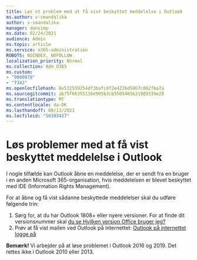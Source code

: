 ```yaml
---
title: Løs et problem med at få vist beskyttet meddelelse i Outlook
ms.author: v-smandalika
author: v-smandalika
manager: dansimp
ms.date: 02/24/2021
audience: Admin
ms.topic: article
ms.service: o365-administration
ROBOTS: NOINDEX, NOFOLLOW
localization_priority: Normal
ms.collection: Adm_O365
ms.custom:
- "9000078"
- "7342"
ms.openlocfilehash: 8e532559254df3bafc8f2e4226d5867c062f6a7a
ms.sourcegitcommit: ab75f66355116e995b3cb5505465b31989339e28
ms.translationtype: MT
ms.contentlocale: da-DK
ms.lasthandoff: 08/13/2021
ms.locfileid: "58303427"
---
```

# <a name="fix-problem-viewing-protected-message-in-outlook"></a>Løs problemer med at få vist beskyttet meddelelse i Outlook

I nogle tilfælde kan Outlook åbne en meddelelse, der er sendt fra en bruger i en anden Microsoft 365-organisation, hvis meddelelsen er blevet beskyttet med IDE (Information Rights Management).

For at åbne og få vist sådanne beskyttede meddelelser skal du udføre følgende trin:

1. Sørg for, at du har Outlook 1808+ eller nyere versioner. For at finde dit versionsnummer skal [du se Hvilken version Office bruger jeg?](https://support.microsoft.com/office/about-office-what-version-of-office-am-i-using-932788b8-a3ce-44bf-bb09-e334518b8b19)
2. Prøv at få vist mailen ved Outlook på internettet: [Outlook på internettet logge på](https://outlook.office365.com/mail/inbox)

**Bemærk!** Vi arbejder på at løse problemet i Outlook 2016 og 2019. Det rettes ikke i Outlook 2010 eller 2013.
